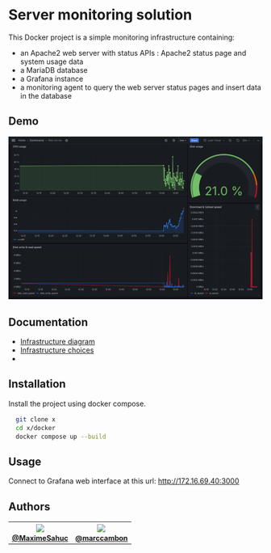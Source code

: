 
# Server monitoring solution

This Docker project is a simple monitoring infrastructure containing:
- an Apache2 web server with status APIs : Apache2 status page and system usage data
- a MariaDB database
- a Grafana instance
- a monitoring agent to query the web server status pages and insert data in the database


## Demo

![Grafana dashboard preview](./doc/images/grafana-dashboard-web-server.png)


## Documentation

- [Infrastructure diagram](./doc/infrastructure-diagram.md)
- [Infrastructure choices](./doc/infrastructure-choices.md)
- 


## Installation

Install the project using docker compose.

```bash
  git clone x
  cd x/docker
  docker compose up --build
```


## Usage

Connect to Grafana web interface at this url: http://172.16.69.40:3000


## Authors

<table>
    <tr>
        <th>
            <div>
                <a href="https://github.com/MaximeSahuc"><img src="https://avatars.githubusercontent.com/u/84405949?s=256" width="48" /></a>
                <br>
                <a href="https://github.com/MaximeSahuc">@MaximeSahuc</a>
            </div>
        </th>
        <th>
            <div>
                 <a href="https://github.com/marccambon"><img src="https://avatars.githubusercontent.com/u/160885185?s=256" width="48" /></a>
                 <br>
                 <a href="https://github.com/marccambon">@marccambon</a>
            </div>
        </th>
    </tr>
</table>
